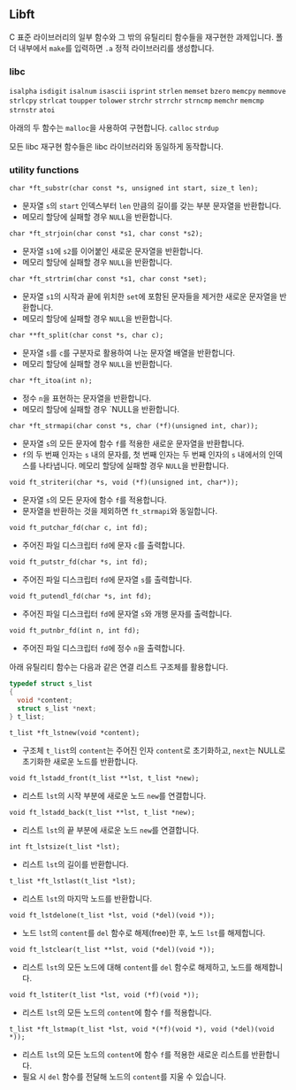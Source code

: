 ## Libft
C 표준 라이브러리의 일부 함수와 그 밖의 유틸리티 함수들을 재구현한 과제입니다.
폴더 내부에서 `make`를 입력하면 `.a` 정적 라이브러리를 생성합니다.

### libc
`isalpha` `isdigit` `isalnum` `isascii` `isprint` `strlen` `memset` `bzero` `memcpy` `memmove` `strlcpy` `strlcat` `toupper` `tolower` `strchr` `strrchr` `strncmp` `memchr` `memcmp` `strnstr` `atoi`

아래의 두 함수는 `malloc`을 사용하여 구현합니다.
`calloc` `strdup`

모든 libc 재구현 함수들은 libc 라이브러리와 동일하게 동작합니다.

### utility functions
`char *ft_substr(char const *s, unsigned int start, size_t len);`
- 문자열 `s`의 `start` 인덱스부터 `len` 만큼의 길이를 갖는 부분 문자열을 반환합니다.
- 메모리 할당에 실패할 경우 `NULL`을 반환합니다.

`char *ft_strjoin(char const *s1, char const *s2);`
- 문자열 `s1`에 `s2`를 이어붙인 새로운 문자열을 반환합니다.
- 메모리 할당에 실패할 경우 `NULL`을 반환합니다.

`char *ft_strtrim(char const *s1, char const *set);`
- 문자열 `s1`의 시작과 끝에 위치한 `set`에 포함된 문자들을 제거한 새로운 문자열을 반환합니다.
- 메모리 할당에 실패할 경우 `NULL`을 반환합니다.

`char **ft_split(char const *s, char c);`
- 문자열 `s`를 `c`를 구분자로 활용하여 나눈 문자열 배열을 반환합니다.
- 메모리 할당에 실패할 경우 `NULL`을 반환합니다.

`char *ft_itoa(int n);`
- 정수 `n`을 표현하는 문자열을 반환합니다.
- 메모리 할당에 실패할 경우 `NULL을 반환합니다.

`char *ft_strmapi(char const *s, char (*f)(unsigned int, char));`
- 문자열 `s`의 모든 문자에 함수 `f`를 적용한 새로운 문자열을 반환합니다.
- `f`의 두 번째 인자는 `s` 내의 문자를, 첫 번째 인자는 두 번째 인자의 `s` 내에서의 인덱스를 나타냅니다.
  메모리 할당에 실패할 경우 `NULL`을 반환합니다.

`void ft_striteri(char *s, void (*f)(unsigned int, char*));`
- 문자열 `s`의 모든 문자에 함수 `f`를 적용합니다.
- 문자열을 반환하는 것을 제외하면 `ft_strmapi`와 동일합니다.

`void ft_putchar_fd(char c, int fd);`
- 주어진 파일 디스크립터 `fd`에 문자 `c`를 출력합니다.

`void ft_putstr_fd(char *s, int fd);`
- 주어진 파일 디스크립터 `fd`에 문자열 `s`를 출력합니다.

`void ft_putendl_fd(char *s, int fd);`
- 주어진 파일 디스크립터 `fd`에 문자열 `s`와 개행 문자를 출력합니다.

`void ft_putnbr_fd(int n, int fd);`
- 주어진 파일 디스크립터 `fd`에 정수 `n`을 출력합니다.

아래 유틸리티 함수는 다음과 같은 연결 리스트 구조체를 활용합니다.
```C
typedef struct s_list
{
  void *content;
  struct s_list *next;
} t_list;
```

`t_list *ft_lstnew(void *content);`
- 구조체 `t_list`의 `content`는 주어진 인자 `content`로 초기화하고, `next`는 NULL로 초기화한 새로운 노드를 반환합니다.

`void ft_lstadd_front(t_list **lst, t_list *new);`
- 리스트 `lst`의 시작 부분에 새로운 노드 `new`를 연결합니다.

`void ft_lstadd_back(t_list **lst, t_list *new);`
- 리스트 `lst`의 끝 부분에 새로운 노드 `new`를 연결합니다. 

`int ft_lstsize(t_list *lst);`
- 리스트 `lst`의 길이를 반환합니다.

`t_list *ft_lstlast(t_list *lst);`
- 리스트 `lst`의 마지막 노드를 반환합니다.

`void ft_lstdelone(t_list *lst, void (*del)(void *));`
- 노드 `lst`의 `content`를 `del` 함수로 해제(free)한 후, 노드 `lst`를 해제합니다.

`void ft_lstclear(t_list **lst, void (*del)(void *));`
- 리스트 `lst`의 모든 노드에 대해 `content`를 `del` 함수로 해제하고, 노드를 해제합니다.

`void ft_lstiter(t_list *lst, void (*f)(void *));`
- 리스트 `lst`의 모든 노드의 `content`에 함수 `f`를 적용합니다.

`t_list *ft_lstmap(t_list *lst, void *(*f)(void *), void (*del)(void *));`
- 리스트 `lst`의 모든 노드의 `content`에 함수 `f`를 적용한 새로운 리스트를 반환합니다.
- 필요 시 `del` 함수를 전달해 노드의 `content`를 지울 수 있습니다.

